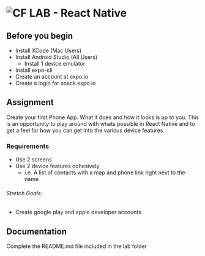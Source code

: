 ![CF](http://i.imgur.com/7v5ASc8.png) LAB - React Native
========================================================


## Before you begin
* Install XCode (Mac Users)
* Install Android Studio (All Users)
    * Install 1 device emulator
* Install expo-cli
* Create an account at expo.io
* Create a login for snack.expo.io

## Assignment
Create your first Phone App. What it does and how it looks is up to you. This is an opportunity to play around with whats possible in React Native and to get a feel for how you can get into the various device features.

### Requirements
* Use 2 screens
* Use 2 device features cohesively
    * i.e. A list of contacts with a map and phone link right next to the name

###### Stretch Goals:
* Create google play and apple developer accounts

##  Documentation
Complete the README.md file included in the lab folder
